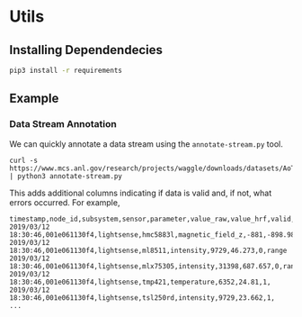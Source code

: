 # Utils

## Installing Dependendecies

```sh
pip3 install -r requirements
```

## Example

### Data Stream Annotation

We can quickly annotate a data stream using the `annotate-stream.py` tool.

```
curl -s https://www.mcs.anl.gov/research/projects/waggle/downloads/datasets/AoT_Chicago.complete.recent.csv | python3 annotate-stream.py
```

This adds additional columns indicating if data is valid and, if not, what errors occurred. For example,

```
timestamp,node_id,subsystem,sensor,parameter,value_raw,value_hrf,valid,errors
2019/03/12 18:30:46,001e061130f4,lightsense,hmc5883l,magnetic_field_z,-881,-898.98,1,
2019/03/12 18:30:46,001e061130f4,lightsense,ml8511,intensity,9729,46.273,0,range
2019/03/12 18:30:46,001e061130f4,lightsense,mlx75305,intensity,31398,687.657,0,range
2019/03/12 18:30:46,001e061130f4,lightsense,tmp421,temperature,6352,24.81,1,
2019/03/12 18:30:46,001e061130f4,lightsense,tsl250rd,intensity,9729,23.662,1,
...
```